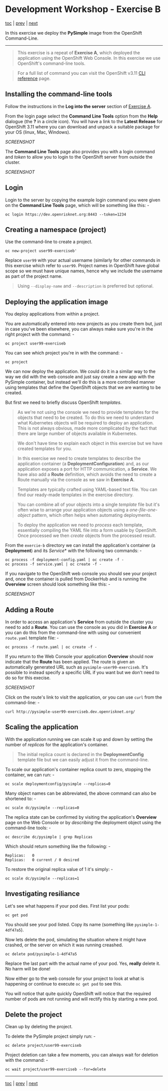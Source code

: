 # Development Workshop - Exercise B


[toc](../README.md) | [prev](../tutorial-2/README.md) | [next](../exercise-c/README.md)

In this exercise we deploy the **PySimple** image from the OpenShift Command-Line.

---

>   This exercise is a repeat of **Exercise A**, which deployed the application
    using the OpenShift Web Console. In this exercise we use OpenShift's
    command-line tools.

>   For a full list of command you can visit the OpenShift v3.11
    [CLI reference] page.

## Installing the command-line tools
Follow the instructions in the **Log into the server** section of
[Exercise A](../exercise-a/README.md).

From the login page select the **Command Line Tools** option from the **Help**
dialogue (the **?** in a circle icon). You will have a link to the
**Latest Release** for OpenShift 3.11 where you can download and unpack a
suitable package for your OS (linux, Mac, Windows).

_SCREENSHOT_

The **Command Line Tools** page also provides you with a login command and
_token_ to allow you to login to the OpenShift server from outside the cluster.

_SCREENSHOT_

## Login
Login to the server by copying the example login command you were given on the
**Command Line Tools** page, which will be something like this: -

    oc login https://dev.openrisknet.org:8443 --token=1234

## Creating a namespace (project)
Use the command-line to create a project.

    oc new-project user99-exerciseb'

Replace `user99` with your actual username (similarly for other commands in this exercise which refer to `user99`.
Project names in OpenShift have global scope so we must have unique names, hence why we include the username as part
of the project name.

>   Using `--display-name` and `--description` is preferred but optional.

## Deploying the application image
You deploy applications from within a project.

You are automatically entered into new projects as you create them but,
just in case you've been elsewhere, you can always make sure you're in the
right project with the command: -

    oc project user99-exerciseb

You can see which project you're in with the command: -

    oc project

We can now deploy the application. We could do it in a similar way to the way we did
with the web console and just say create a new app with the PySimple container, but 
instead we'll do this is a more controlled manner using templates that define the 
OpenShift objects that we are wanting to be created. 

But first we need to briefly discuss OpenShift _templates_.

>   As we're not using the console we need to provide templates for the objects
    that need to be created. To do this we need to understand what Kubernetes
    objects will be required to deploy an application. This is not always
    obvious, made more complicated by the fact that there are large number of
    objects available in Kubernetes.

>   We don't have time to explain each object in this exercise but we have
    created templates for you.

>   In this exercise we need to create templates to describe the application
    container (a **DeploymentConfiguration**) and, as our application
    exposes a port for HTTP communication, a **Service**. We have also add a
    **Route** definition, which avoids the need to create a Route manually
    via the console as we saw in **Exercise A**.

>   Templates are typically crafted using YAML-based text file. You can find
    our ready-made templates in the exercise directory.

>   You can combine all of your objects into a single _template_ file but
    it's often wise to arrange your application objects using a
    _one-file-one-object_ pattern, which often helps when automating
    deployments.

>   To deploy the application we need to _process_ each template, essentially
    compiling the YAML file into a form usable by OpenShift. Once processed we
    then _create_ objects from the processed result.

From the `exercie-b` directory we can install the application's container
(a **Deployment**) and its *Service** with the following two commands: -

    oc process -f deployment-config.yaml | oc create -f -
    oc process -f service.yaml | oc create -f -

If you navigate to the OpenShift web console you should see your project
and, once the container is pulled from DockerHub and is running the
**Overview** screen should look something like this: -

_SCREENSHOT_
    
## Adding a Route
In order to access an application's **Service** from outside the cluster
you need to add a **Route**. You can use the console as you did in
**Exercise A** or you can do this from the command-line with using our
convenient `route.yaml` template file: -

    oc process -f route.yaml | oc create -f -

If you return to the Web Console your application **Overview** should now
indicate that the **Route** has been applied. The route is given an automatically
generated URL such as `pysimple-user99-exerciseb`. It's possible to instead specify
a specific URL if you want but we don't need to do so for this execise.

_SCREENSHOT_

Click on the route's link to visit the application, or you can use
`curl` from the command-line: -

    curl http://pysimple-user99-exerciseb.dev.openrisknet.org/

## Scaling the application
With the application running we can scale it up and down by
setting the number of _replicas_ for the application's container.

>   The initial replica count is declared in the **DeploymentConfig** template
    file but we can easily adjust it from the command-line.

To scale our application's container replica count to zero,
stopping the container, we can run: -

    oc scale deploymentconfig/pysimple --replicas=0

Many object names can be abbreviated, the above command can also be shortened
to: -

    oc scale dc/pysimple --replicas=0

The replica state can be confirmed by visiting the application's **Overview**
page on the Web Console or by _describing_ the deployment object using the
command-line tools: -

    oc describe dc/pysimple | grep Replicas

Which should return something like the following: -

    Replicas:	0
	Replicas:	0 current / 0 desired

To restore the original replica value of 1 it's simply: -

    oc scale dc/pysimple --replicas=1

## Investigating resiliance

Let's see what happens if your pod dies. First list your pods:

    oc get pod

You should see your pod listed. Copy its name (something like `pysimple-1-4df47a5`).

Now lets delete the pod, simulating the situation where it might have crashed, or the server on which it was running creashed.

    oc delete pod/pysimple-1-4df47a5

Replace the last part with the actual name of your pod. Yes, **really** delete it. No harm will be done!

Now either go to the web console for your project to look at what is happening or continue to execute `oc get pod` to see this.

You will notice that quite quickly OpenShift will notice that the required number of pods are not running and will rectify this
by starting a new pod.

## Delete the project
Clean up by deleting the project.

To delete the PySimple project simply run: -

    oc delete project/user99-exerciseb
    
Project deletion can take a few moments, you can always wait for deletion
with the command: -

    oc wait project/user99-exerciseb --for=delete

---
[toc](../README.md) | [prev](../tutorial-2/README.md) | [next](../exercise-c/README.md)

[cli reference]: https://docs.openshift.com/container-platform/3.11/cli_reference/basic_cli_operations.html

